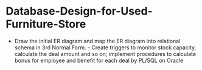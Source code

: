 # Database-Design-for-Used-Furniture-Store
- Draw the initial ER diagram and map the ER diagram into relational schema in 3rd Normal Form.  - Create triggers to monitor stock capacity, calculate the deal amount and so on; implement procedures to calculate bonus for employee and benefit for each deal by PL/SQL on Oracle
